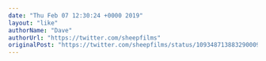 ```yaml
---
date: "Thu Feb 07 12:30:24 +0000 2019"
layout: "like"
authorName: "Dave"
authorUrl: "https://twitter.com/sheepfilms"
originalPost: "https://twitter.com/sheepfilms/status/1093487138832900098"
---
```

